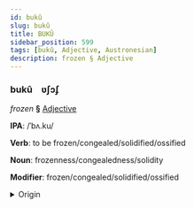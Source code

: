 ```yaml
---
id: bukû
slug: bukû
title: BUKÛ
sidebar_position: 599
tags: [bukû, Adjective, Austronesian]
description: frozen § Adjective
---
```


### bukû&emsp;<span kind="abugida">ʋʃɔʄ</span>

*frozen* **§** [Adjective](../../tags/Adjective)

**IPA**: /ˈbʌ.ku/

**Verb**: to be frozen/congealed/solidified/ossified

**Noun**: frozenness/congealedness/solidity

**Modifier**: frozen/congealed/solidified/ossified

<details>
    <summary>Origin</summary>
    Malay beku [bəˈku]<br/>
    <em>Austronesian Language Family</em>
</details>